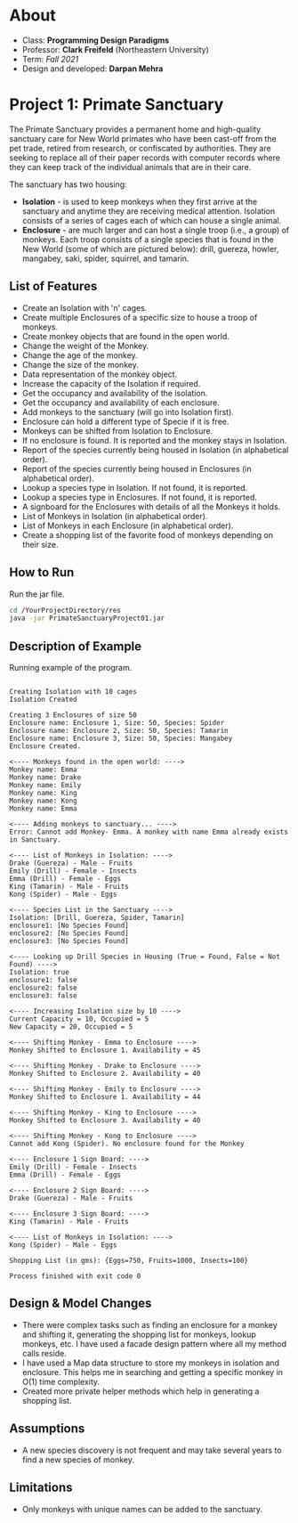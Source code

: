 # About

* Class: **Programming Design Paradigms**
* Professor: **Clark Freifeld** (Northeastern University)
* Term: *Fall 2021*
* Design and developed: **Darpan Mehra**

# Project 1: Primate Sanctuary

The Primate Sanctuary provides a permanent home and high-quality sanctuary care for New World primates who have been cast-off from the pet trade, retired from research, or confiscated by authorities. They are seeking to replace all of their paper records with computer records where they can keep track of the individual animals that are in their care.

The sanctuary has two housing:

* **Isolation** - is used to keep monkeys when they first arrive at the sanctuary and anytime they are receiving medical attention. Isolation consists of a series of cages each of which can house a single animal.
* **Enclosure** - are much larger and can host a single troop (i.e., a group) of monkeys. Each troop consists of a single species that is found in the New World (some of which are pictured below): drill, guereza, howler, mangabey, saki, spider, squirrel, and tamarin.

## List of Features

* Create an Isolation with 'n' cages.
* Create multiple Enclosures of a specific size to house a troop of monkeys.
* Create monkey objects that are found in the open world.
* Change the weight of the Monkey.
* Change the age of the monkey.
* Change the size of the monkey.
* Data representation of the monkey object.
* Increase the capacity of the Isolation if required.
* Get the occupancy and availability of the isolation.
* Get the occupancy and availability of each enclosure.
* Add monkeys to the sanctuary (will go into Isolation first).
* Enclosure can hold a different type of Specie if it is free.
* Monkeys can be shifted from Isolation to Enclosure.
* If no enclosure is found. It is reported and the monkey stays in Isolation.
* Report of the species currently being housed in Isolation (in alphabetical order).
* Report of the species currently being housed in Enclosures (in alphabetical order).
* Lookup a species type in Isolation. If not found, it is reported.
* Lookup a species type in Enclosures. If not found, it is reported.
* A signboard for the Enclosures with details of all the Monkeys it holds.
* List of Monkeys in Isolation (in alphabetical order).
* List of Monkeys in each Enclosure (in alphabetical order).
* Create a shopping list of the favorite food of monkeys depending on their size.

## How to Run

Run the jar file.

```bash
cd /YourProjectDirectory/res
java -jar PrimateSanctuaryProject01.jar
```

## Description of Example

Running example of the program.

```Sanctuary starting up...

Creating Isolation with 10 cages
Isolation Created

Creating 3 Enclosures of size 50
Enclosure name: Enclosure 1, Size: 50, Species: Spider
Enclosure name: Enclosure 2, Size: 50, Species: Tamarin
Enclosure name: Enclosure 3, Size: 50, Species: Mangabey
Enclosure Created.

<---- Monkeys found in the open world: ---->
Monkey name: Emma
Monkey name: Drake
Monkey name: Emily
Monkey name: King
Monkey name: Kong
Monkey name: Emma

<---- Adding monkeys to sanctuary... ---->
Error: Cannot add Monkey- Emma. A monkey with name Emma already exists in Sanctuary.

<---- List of Monkeys in Isolation: ---->
Drake (Guereza) - Male - Fruits
Emily (Drill) - Female - Insects
Emma (Drill) - Female - Eggs
King (Tamarin) - Male - Fruits
Kong (Spider) - Male - Eggs

<---- Species List in the Sanctuary ---->
Isolation: [Drill, Guereza, Spider, Tamarin]
enclosure1: [No Species Found]
enclosure2: [No Species Found]
enclosure3: [No Species Found]

<---- Looking up Drill Species in Housing (True = Found, False = Not Found) ---->
Isolation: true
enclosure1: false
enclosure2: false
enclosure3: false

<---- Increasing Isolation size by 10 ---->
Current Capacity = 10, Occupied = 5
New Capacity = 20, Occupied = 5

<---- Shifting Monkey - Emma to Enclosure ---->
Monkey Shifted to Enclosure 1. Availability = 45

<---- Shifting Monkey - Drake to Enclosure ---->
Monkey Shifted to Enclosure 2. Availability = 40

<---- Shifting Monkey - Emily to Enclosure ---->
Monkey Shifted to Enclosure 1. Availability = 44

<---- Shifting Monkey - King to Enclosure ---->
Monkey Shifted to Enclosure 3. Availability = 40

<---- Shifting Monkey - Kong to Enclosure ---->
Cannot add Kong (Spider). No enclosure found for the Monkey

<---- Enclosure 1 Sign Board: ---->
Emily (Drill) - Female - Insects
Emma (Drill) - Female - Eggs

<---- Enclosure 2 Sign Board: ---->
Drake (Guereza) - Male - Fruits

<---- Enclosure 3 Sign Board: ---->
King (Tamarin) - Male - Fruits

<---- List of Monkeys in Isolation: ---->
Kong (Spider) - Male - Eggs

Shopping List (in gms): {Eggs=750, Fruits=1000, Insects=100}

Process finished with exit code 0
```

## Design & Model Changes

* There were complex tasks such as finding an enclosure for a monkey and shifting it, generating the shopping list for monkeys, lookup monkeys, etc. I have used a facade design pattern where all my method calls reside.
* I have used a Map data structure to store my monkeys in isolation and enclosure. This helps me in searching and getting a specific monkey in O(1) time complexity.
* Created more private helper methods which help in generating a shopping list.

## Assumptions

* A new species discovery is not frequent and may take several years to find a new species of monkey.

## Limitations
* Only monkeys with unique names can be added to the sanctuary.
